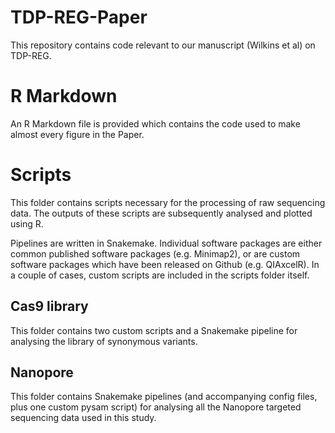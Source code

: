 # TDP-REG-Paper

This repository contains code relevant to our manuscript (Wilkins et al) on TDP-REG.

# R Markdown

An R Markdown file is provided which contains the code used to make almost every figure in the Paper.

# Scripts

This folder contains scripts necessary for the processing of raw sequencing data. The outputs of these scripts are subsequently analysed and plotted using R.

Pipelines are written in Snakemake. Individual software packages are either common published software packages (e.g. Minimap2), or are custom software packages which have been released on Github (e.g. QIAxcelR). In a couple of cases, custom scripts are included in the scripts folder itself.

## Cas9 library

This folder contains two custom scripts and a Snakemake pipeline for analysing the library of synonymous variants.

## Nanopore

This folder contains Snakemake pipelines (and accompanying config files, plus one custom pysam script) for analysing all the Nanopore targeted sequencing data used in this study.

